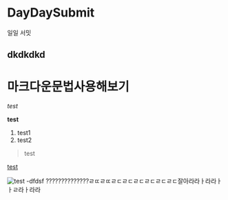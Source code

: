 # DayDaySubmit
일일 서밋

## dkdkdkd



# 마크다운문법사용해보기

*test*

**test**

1. test1
2. test2

>test

[test](www.naver.com)

![test](http://s30.postimg.org/nx976sbtt/Zr_OVvv_Jjh_Bo_Vbp_IY5.jpg)
-dfdsf
??????????????ㄹㄸㄹㄸㄹㄷㄹㄷㄹㄷㄹㄷㄹㄷㄹㄷ잘아라라ㅏ라라ㅏㅏㄹ라ㅏ라라
